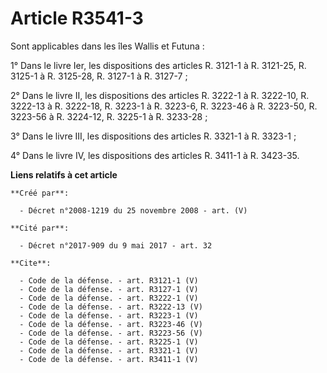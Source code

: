 # Article R3541-3

Sont applicables dans les îles Wallis et Futuna : 

1° Dans le livre Ier, les dispositions des articles R. 3121-1 à R. 3121-25, R. 3125-1 à R. 3125-28, R. 3127-1 à R. 3127-7 ; 

2° Dans le livre II, les dispositions des articles R. 3222-1 à R. 3222-10, R. 3222-13 à R. 3222-18, R. 3223-1 à R. 3223-6, R.
3223-46 à R. 3223-50, R. 3223-56 à R. 3224-12, R. 3225-1 à R. 3233-28 ; 

3° Dans le livre III, les dispositions des articles R. 3321-1 à R. 3323-1 ; 

4° Dans le livre IV, les dispositions des articles R. 3411-1 à R. 3423-35.

**Liens relatifs à cet article**

	**Créé par**:

	  - Décret n°2008-1219 du 25 novembre 2008 - art. (V)

	**Cité par**:

	  - Décret n°2017-909 du 9 mai 2017 - art. 32

	**Cite**:

	  - Code de la défense. - art. R3121-1 (V)
	  - Code de la défense. - art. R3127-1 (V)
	  - Code de la défense. - art. R3222-1 (V)
	  - Code de la défense. - art. R3222-13 (V)
	  - Code de la défense. - art. R3223-1 (V)
	  - Code de la défense. - art. R3223-46 (V)
	  - Code de la défense. - art. R3223-56 (V)
	  - Code de la défense. - art. R3225-1 (V)
	  - Code de la défense. - art. R3321-1 (V)
	  - Code de la défense. - art. R3411-1 (V)
